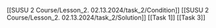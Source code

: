 [[SUSU 2 Course/Lesson_2. 02.13.2024/task_2/Condition]]
[[SUSU 2 Course/Lesson_2. 02.13.2024/task_2/Solution]]
[[Task 1]]
[[Task 3]]


